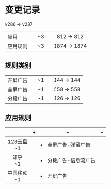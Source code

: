 # 变更记录

v286 -> v287

||||||
|-|:-:|:-:|:-:|:-:|
|应用||~3||812 -> 812|
|应用规则||~3||1874 -> 1874|

## 规则类别

||||||
|-|:-:|:-:|:-:|:-:|
|开屏广告||~1||144 -> 144|
|全屏广告||~1||558 -> 558|
|分段广告||~1||126 -> 126|

## 应用规则

||+|~|-|
|:-:|-|-|-|
|123云盘<br>~1||<li>全屏广告-弹窗广告||
|知乎<br>~1||<li>分段广告-信息流广告||
|中国移动<br>~1||<li>开屏广告||
